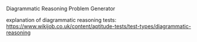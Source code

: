 Diagrammatic Reasoning Problem Generator

explanation of diagrammatic reasoning tests:
https://www.wikijob.co.uk/content/aptitude-tests/test-types/diagrammatic-reasoning
